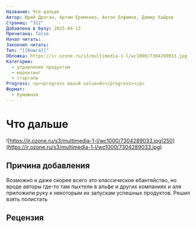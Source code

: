 ```yaml
---
Название: Что дальше
Автор: Юрий Дроган, Артем Еременко, Антон Елфимов, Дамир Хайров
Страниц: "312"
Добавлена в базу: 2025-04-13
Прочитана: false
Начал читать: 
Закончил читать: 
Тип: "[[Книга]]"
Обложка: https://ir.ozone.ru/s3/multimedia-1-l/wc1000/7304289033.jpg
Категории:
  - управление продуктом
  - маркетинг
  - стартапы
Progress: <p><progress max=0 value=0></progress></p>
Формат:
  - бумажная
---
```

# Что дальше

![https://ir.ozone.ru/s3/multimedia-1-l/wc1000/7304289033.jpg|250](https://ir.ozone.ru/s3/multimedia-1-l/wc1000/7304289033.jpg)

## Причина добавления

Возможно и даже скорее всего это классическое ебантяйство, но вроде авторы где-то там пыхтели в альфе и других компаниях и аля приложили руку к некоторым их запускам успешных продуктов. Решил взять полистать

## Рецензия